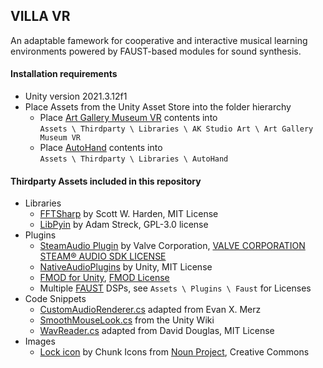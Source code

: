 ## VILLA VR

An adaptable famework for cooperative and interactive musical learning environments powered by FAUST-based modules for sound synthesis. 



#### Installation requirements 

* Unity version 2021.3.12f1 
* Place Assets from the Unity Asset Store into the folder hierarchy
    * Place [Art Gallery Museum VR](https://assetstore.unity.com/packages/3d/environments/art-gallery-museum-vr-230478) contents into  
    ``` Assets \ Thirdparty \ Libraries \ AK Studio Art \ Art Gallery Museum VR ```
    * Place [AutoHand](https://assetstore.unity.com/packages/tools/physics/auto-hand-vr-interaction-165323) contents into  
    ``` Assets \ Thirdparty \ Libraries \ AutoHand ``` 


#### Thirdparty Assets included in this repository
* Libraries 
    * [FFTSharp](https://github.com/swharden/FftSharp) by Scott W. Harden, MIT License
    * [LibPyin](https://github.com/xstreck1/LibPyin/) by Adam Streck, GPL-3.0 license 
* Plugins
    * [SteamAudio Plugin](https://github.com/ValveSoftware/steam-audio/tree/master) by Valve Corporation, [VALVE CORPORATION STEAM® AUDIO SDK LICENSE](https://valvesoftware.github.io/steam-audio/license.html)
    * [NativeAudioPlugins](https://github.com/Unity-Technologies/NativeAudioPlugins) by Unity, MIT License
    * [FMOD for Unity](https://assetstore.unity.com/packages/tools/audio/fmod-for-unity-161631), [FMOD License](https://fmod.com/legal) 
    * Multiple [FAUST](https://faust.grame.fr) DSPs, see ``` Assets \ Plugins \ Faust ``` for Licenses  
* Code Snippets
    * [CustomAudioRenderer.cs](https://evanxmerz.com/post/recording-in-game-audio-in-unity) adapted from Evan X. Merz
    * [SmoothMouseLook.cs](https://forum.unity.com/threads/simple-first-person-camera-script.417611/#post-2720193 ) from the Unity Wiki 
    * [WavReader.cs](https://github.com/deadlyfingers/UnityWav/blob/master/WavUtility.cs) adapted from David Douglas, MIT License 
* Images 
    * [Lock icon](https://thenounproject.com/icon/lock-629417/) by Chunk Icons from [Noun Project](https://thenounproject.com), Creative Commons 

